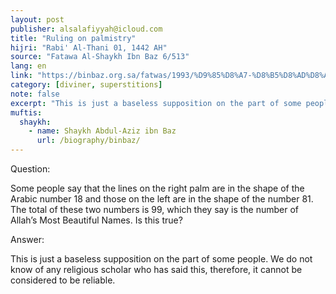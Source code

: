 ```yaml
---
layout: post
publisher: alsalafiyyah@icloud.com
title: "Ruling on palmistry"
hijri: "Rabi' Al-Thani 01, 1442 AH"
source: "Fatawa Al-Shaykh Ibn Baz 6/513"
lang: en
link: "https://binbaz.org.sa/fatwas/1993/%D9%85%D8%A7-%D8%B5%D8%AD%D8%A9-%D8%A7%D9%84%D9%82%D9%88%D9%84-%D8%A8%D8%A7%D9%86-%D8%AE%D8%B7%D9%88%D8%B7-%D8%A7%D9%84%D9%83%D9%81%D9%8A%D9%86-%D8%A8%D8%B9%D8%AF%D8%AF-%D8%A7%D9%84%D8%A7%D8%B3%D9%85%D8%A7%D8%A1-%D8%A7%D9%84%D8%AD%D8%B3%D9%86%D9%89"
category: [diviner, superstitions]
note: false
excerpt: "This is just a baseless supposition on the part of some people. We do not know of any religious scholar who has said this, therefore, it cannot be considered to be reliable."
muftis:
  shaykh: 
    - name: Shaykh Abdul-Aziz ibn Baz
      url: /biography/binbaz/
---
```


Question:

Some people say that the lines on the right palm are in the shape of the Arabic number 18 and those on the left are in the shape of the number 81. The total of these two numbers is 99, which they say is the number of Allah’s Most Beautiful Names. Is this true? 

Answer:

This is just a baseless supposition on the part of some people. We do not know of any religious scholar who has said this, therefore, it cannot be considered to be reliable. 
